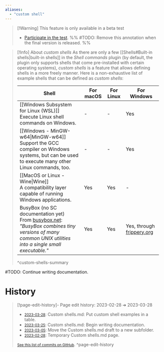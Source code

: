 ```yaml
---
aliases:
  - "custom shell"
---
```


 > [!Warning] This feature is only available in a beta test
 > - [Participate in the test](https://github.com/Taitava/obsidian-shellcommands/discussions/108#discussioncomment-5277523).
 > %% #TODO: Remove this annotation when the final version is released. %%

> [!Info] About _custom shells_
> As there are only a few [[Shells#Built-in shells|built-in shells]] in the _Shell commands_ plugin (by default, the plugin only supports shells that come pre-installed with certain operating systems), _custom shells_ is a feature that allows defining shells in a more freely manner. Here is a non-exhaustive list of example shells that can be defined as _custom shells_:
> 
> | Shell | For macOS | For Linux | For Windows |
> | ------- | ---------------|-------------|--------------|
> | [[Windows Subsystem for Linux (WSL)]]<br>Execute Linux shell commands on Windows. | - | - | Yes |
> | [[Windows - MinGW-w64\|MinGW-w64]]<br>Support the GCC compiler on Windows systems, but can be used to execute many other Linux commands, too. | - | - | Yes |
> | [[MacOS or Linux - Wine\|Wine]]<br>A compatibility layer capable of running Windows applications. | Yes | Yes | - |
> | BusyBox (no SC documentation yet)<br> From [busybox.net](https://busybox.net/): _"BusyBox combines tiny versions of many common UNIX utilities into a single small executable."_ | Yes | Yes | Yes, through [frippery.org](https://frippery.org/busybox/index.html)
> ^custom-shells-summary

#TODO: Continue writing documentation.

# History


> [!page-edit-history]- Page edit history: 2023-02-28 &#10132; 2023-03-28
> - [<small>2023-03-28</small>](https://github.com/Taitava/obsidian-shellcommands-documentation/commit/cda9585a23ecbb64bccb380c75fa5df5ae32bc33): Custom shells.md: Put custom shell examples in a table.
> - [<small>2023-03-25</small>](https://github.com/Taitava/obsidian-shellcommands-documentation/commit/4f304a3cafb96df717a589d73194c3998e45f997): Custom shells.md: Begin writing documentation.
> - [<small>2023-03-05</small>](https://github.com/Taitava/obsidian-shellcommands-documentation/commit/561754f6cbe89180f451508e3cfd4d271240301a): Move the Custom shells.md draft to a new subfolder.
> - [<small>2023-02-28</small>](https://github.com/Taitava/obsidian-shellcommands-documentation/commit/d24ace5fdd47a710b6d7355ec9acf94926ecd64d): Temporary Custom shells.md page.
> 
> [<small>See this list of commits on GitHub</small>](https://github.com/Taitava/obsidian-shellcommands-documentation/commits/main/./Environments/Custom%20shells/Custom%20shells.md).
> ^page-edit-history